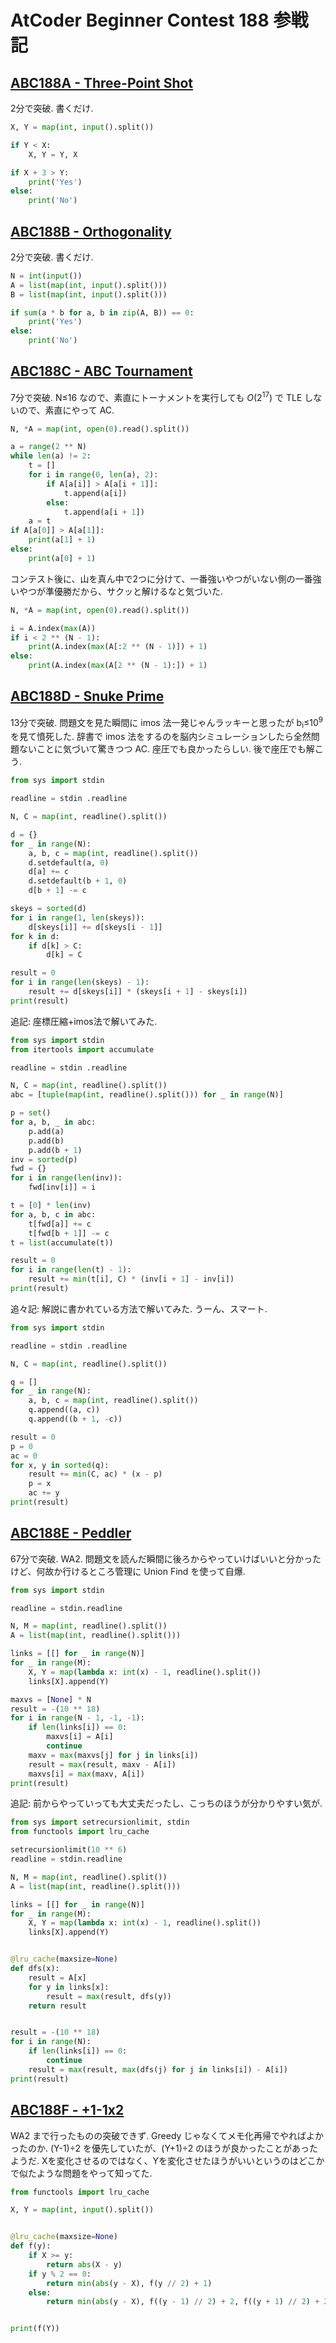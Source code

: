 # AtCoder Beginner Contest 188 参戦記

## [ABC188A - Three-Point Shot](https://atcoder.jp/contests/abc188/tasks/abc188_a)

2分で突破. 書くだけ.

```python
X, Y = map(int, input().split())

if Y < X:
    X, Y = Y, X

if X + 3 > Y:
    print('Yes')
else:
    print('No')
```

## [ABC188B - Orthogonality](https://atcoder.jp/contests/abc188/tasks/abc188_b)

2分で突破. 書くだけ.

```python
N = int(input())
A = list(map(int, input().split()))
B = list(map(int, input().split()))

if sum(a * b for a, b in zip(A, B)) == 0:
    print('Yes')
else:
    print('No')
```

## [ABC188C - ABC Tournament](https://atcoder.jp/contests/abc188/tasks/abc188_c)

7分で突破. N≤16 なので、素直にトーナメントを実行しても *O*(2<sup>17</sup>) で TLE しないので、素直にやって AC.

```python
N, *A = map(int, open(0).read().split())

a = range(2 ** N)
while len(a) != 2:
    t = []
    for i in range(0, len(a), 2):
        if A[a[i]] > A[a[i + 1]]:
            t.append(a[i])
        else:
            t.append(a[i + 1])
    a = t
if A[a[0]] > A[a[1]]:
    print(a[1] + 1)
else:
    print(a[0] + 1)
```

コンテスト後に、山を真ん中で2つに分けて、一番強いやつがいない側の一番強いやつが準優勝だから、サクッと解けるなと気づいた.

```python
N, *A = map(int, open(0).read().split())

i = A.index(max(A))
if i < 2 ** (N - 1):
    print(A.index(max(A[:2 ** (N - 1)]) + 1)
else:
    print(A.index(max(A[2 ** (N - 1):]) + 1)
```


## [ABC188D - Snuke Prime](https://atcoder.jp/contests/abc188/tasks/abc188_d)

13分で突破. 問題文を見た瞬間に imos 法一発じゃんラッキーと思ったが b<sub>i</sub>≤10<sup>9</sup> を見て憤死した. 辞書で imos 法をするのを脳内シミュレーションしたら全然問題ないことに気づいて驚きつつ AC. 座圧でも良かったらしい. 後で座圧でも解こう.

```python
from sys import stdin

readline = stdin .readline

N, C = map(int, readline().split())

d = {}
for _ in range(N):
    a, b, c = map(int, readline().split())
    d.setdefault(a, 0)
    d[a] += c
    d.setdefault(b + 1, 0)
    d[b + 1] -= c

skeys = sorted(d)
for i in range(1, len(skeys)):
    d[skeys[i]] += d[skeys[i - 1]]
for k in d:
    if d[k] > C:
        d[k] = C

result = 0
for i in range(len(skeys) - 1):
    result += d[skeys[i]] * (skeys[i + 1] - skeys[i])
print(result)
```

追記: 座標圧縮+imos法で解いてみた.

```python
from sys import stdin
from itertools import accumulate

readline = stdin .readline

N, C = map(int, readline().split())
abc = [tuple(map(int, readline().split())) for _ in range(N)]

p = set()
for a, b, _ in abc:
    p.add(a)
    p.add(b)
    p.add(b + 1)
inv = sorted(p)
fwd = {}
for i in range(len(inv)):
    fwd[inv[i]] = i

t = [0] * len(inv)
for a, b, c in abc:
    t[fwd[a]] += c
    t[fwd[b + 1]] -= c
t = list(accumulate(t))

result = 0
for i in range(len(t) - 1):
    result += min(t[i], C) * (inv[i + 1] - inv[i])
print(result)
```

追々記: 解説に書かれている方法で解いてみた. うーん、スマート.

```python
from sys import stdin

readline = stdin .readline

N, C = map(int, readline().split())

q = []
for _ in range(N):
    a, b, c = map(int, readline().split())
    q.append((a, c))
    q.append((b + 1, -c))

result = 0
p = 0
ac = 0
for x, y in sorted(q):
    result += min(C, ac) * (x - p)
    p = x
    ac += y
print(result)
```

## [ABC188E - Peddler](https://atcoder.jp/contests/abc188/tasks/abc188_e)

67分で突破. WA2. 問題文を読んだ瞬間に後ろからやっていけばいいと分かったけど、何故か行けるところ管理に Union Find を使って自爆.

```python
from sys import stdin

readline = stdin.readline

N, M = map(int, readline().split())
A = list(map(int, readline().split()))

links = [[] for _ in range(N)]
for _ in range(M):
    X, Y = map(lambda x: int(x) - 1, readline().split())
    links[X].append(Y)

maxvs = [None] * N
result = -(10 ** 18)
for i in range(N - 1, -1, -1):
    if len(links[i]) == 0:
        maxvs[i] = A[i]
        continue
    maxv = max(maxvs[j] for j in links[i])
    result = max(result, maxv - A[i])
    maxvs[i] = max(maxv, A[i])
print(result)
```

追記: 前からやっていっても大丈夫だったし、こっちのほうが分かりやすい気が.

```python
from sys import setrecursionlimit, stdin
from functools import lru_cache

setrecursionlimit(10 ** 6)
readline = stdin.readline

N, M = map(int, readline().split())
A = list(map(int, readline().split()))

links = [[] for _ in range(N)]
for _ in range(M):
    X, Y = map(lambda x: int(x) - 1, readline().split())
    links[X].append(Y)


@lru_cache(maxsize=None)
def dfs(x):
    result = A[x]
    for y in links[x]:
        result = max(result, dfs(y))
    return result


result = -(10 ** 18)
for i in range(N):
    if len(links[i]) == 0:
        continue
    result = max(result, max(dfs(j) for j in links[i]) - A[i])
print(result)
```

## [ABC188F - +1-1x2](https://atcoder.jp/contests/abc188/tasks/abc188_f)

WA2 まで行ったものの突破できず. Greedy じゃなくてメモ化再帰でやればよかったのか. (Y-1)÷2 を優先していたが、(Y+1)÷2 のほうが良かったことがあったようだ. Xを変化させるのではなく、Yを変化させたほうがいいというのはどこかで似たような問題をやって知ってた.

```python
from functools import lru_cache

X, Y = map(int, input().split())


@lru_cache(maxsize=None)
def f(y):
    if X >= y:
        return abs(X - y)
    if y % 2 == 0:
        return min(abs(y - X), f(y // 2) + 1)
    else:
        return min(abs(y - X), f((y - 1) // 2) + 2, f((y + 1) // 2) + 2)


print(f(Y))
```
